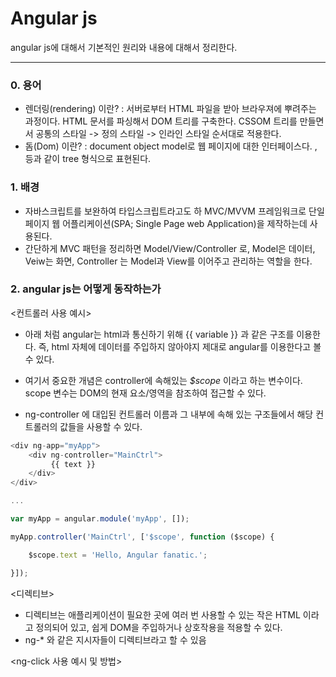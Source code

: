 # Angular js

angular js에 대해서 기본적인 원리와 내용에 대해서 정리한다. 

---------------------

### 0. 용어
- 렌더링(rendering) 이란? : 서버로부터 HTML 파일을 받아 브라우져에 뿌려주는 과정이다. HTML 문서를 파싱해서 DOM 트리를 구축한다. 
CSSOM 트리를 만들면서 공통의 스타일 -> 정의 스타일 -> 인라인 스타일 순서대로 적용한다.  
- 돔(Dom) 이란? : document object model로 웹 페이지에 대한 인터페이스다. <html>, <body> 등과 같이 tree 형식으로 표현된다. 

### 1. 배경
- 자바스크립트를 보완하여 타입스크립트라고도 하 MVC/MVVM 프레임워크로 단일 페이지 웹 어플리케이션(SPA; Single Page web Application)을 제작하는데 사용된다. 
- 간단하게 MVC 패턴을 정리하면 Model/View/Controller 로, Model은 데이터, Veiw는 화면, Controller 는 Model과 View를 이어주고 관리하는 역할을 한다. 


### 2. angular js는 어떻게 동작하는가

<컨트롤러 사용 예시>
- 아래 처럼 angular는 html과 통신하기 위해 {{ variable }} 과 같은 구조를 이용한다. 즉, html 자체에 데이터를 주입하지 않아야지 제대로 angular를 이용한다고 볼 수 있다. 

- 여기서 중요한 개념은 controller에 속해있는 *$scope* 이라고 하는 변수이다. scope 변수는 DOM의 현재 요소/영역을 참조하여 접근할 수 있다. 
- ng-controller 에 대입된 컨트롤러 이름과 그 내부에 속해 있는 구조들에서 해당 컨트롤러의 값들을 사용할 수 있다.


```javascript
<div ng-app="myApp">
    <div ng-controller="MainCtrl">
         {{ text }}
    </div>
</div>

...

var myApp = angular.module('myApp', []);

myApp.controller('MainCtrl', ['$scope', function ($scope) {

    $scope.text = 'Hello, Angular fanatic.';

}]);
```


<디렉티브>
- 디렉티브는 애플리케이션이 필요한 곳에 여러 번 사용할 수 있는 작은 HTML 이라고 정의되어 있고, 쉽게 DOM을 주입하거나 상호작용을 적용할 수 있다. 
- ng-* 와 같은 지시자들이 디렉티브라고 할 수 있음

<ng-click 사용 예시 및 방법>
